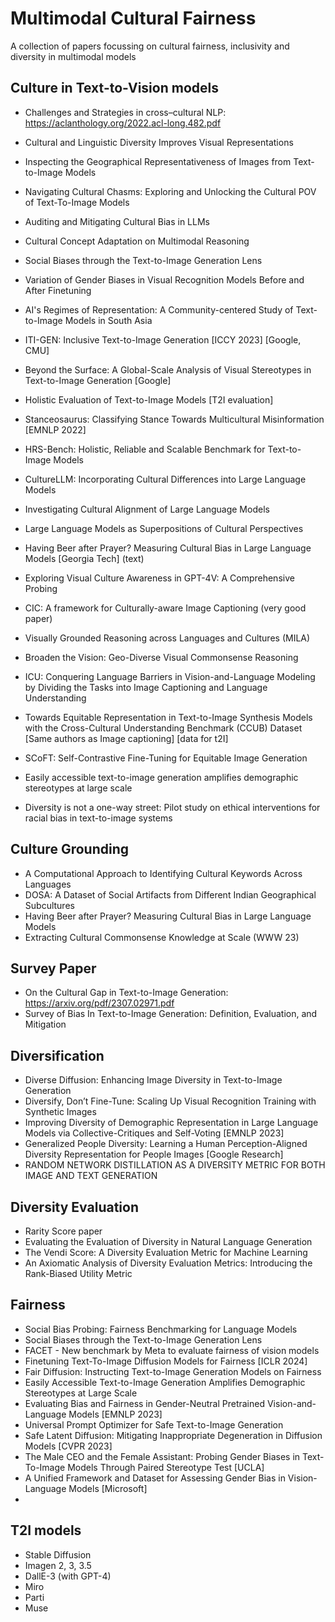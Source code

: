 # Multimodal Cultural Fairness
A collection of papers focussing on cultural fairness, inclusivity and diversity in multimodal models


## Culture in Text-to-Vision models



* Challenges and Strategies in cross–cultural NLP:  https://aclanthology.org/2022.acl-long.482.pdf

* Cultural and Linguistic Diversity Improves Visual Representations

* Inspecting the Geographical Representativeness of Images from Text-to-Image Models

  
* Navigating Cultural Chasms: Exploring and Unlocking the Cultural POV
of Text-To-Image Models

* Auditing and Mitigating Cultural Bias in LLMs
* Cultural Concept Adaptation on Multimodal Reasoning
* Social Biases through the Text-to-Image Generation Lens
* Variation of Gender Biases in Visual Recognition Models Before and After Finetuning
* AI's Regimes of Representation: A Community-centered Study of Text-to-Image Models in South Asia
* ITI-GEN: Inclusive Text-to-Image Generation [ICCY 2023] [Google, CMU]
* Beyond the Surface: A Global-Scale Analysis of Visual Stereotypes in Text-to-Image Generation [Google]
* Holistic Evaluation of Text-to-Image Models [T2I evaluation]
* Stanceosaurus: Classifying Stance Towards Multicultural Misinformation [EMNLP 2022]
* HRS-Bench: Holistic, Reliable and Scalable Benchmark for Text-to-Image Models
* CultureLLM: Incorporating Cultural Differences into Large Language Models
* Investigating Cultural Alignment of Large Language Models
* Large Language Models as Superpositions of Cultural Perspectives
* Having Beer after Prayer? Measuring Cultural Bias in Large Language Models [Georgia Tech] (text)
* Exploring Visual Culture Awareness in GPT-4V: A Comprehensive Probing
* CIC: A framework for Culturally-aware Image Captioning (very good paper)
* Visually Grounded Reasoning across Languages and Cultures (MILA)
* Broaden the Vision: Geo-Diverse Visual Commonsense Reasoning
* ICU: Conquering Language Barriers in Vision-and-Language Modeling by Dividing the Tasks into Image Captioning and Language Understanding
* Towards Equitable Representation in Text-to-Image Synthesis Models with the Cross-Cultural Understanding Benchmark (CCUB) Dataset [Same authors as Image captioning] [data for t2I]
* SCoFT: Self-Contrastive Fine-Tuning for Equitable Image Generation
* Easily accessible text-to-image generation amplifies demographic stereotypes at large scale
* Diversity is not a one-way street: Pilot study on ethical interventions for racial bias in text-to-image systems

## Culture Grounding
* A Computational Approach to Identifying Cultural Keywords Across Languages
* DOSA: A Dataset of Social Artifacts from Different Indian Geographical Subcultures
* Having Beer after Prayer? Measuring Cultural Bias in Large Language Models
* Extracting Cultural Commonsense Knowledge at Scale (WWW 23)


## Survey Paper
* On the Cultural Gap in Text-to-Image Generation: https://arxiv.org/pdf/2307.02971.pdf
* Survey of Bias In Text-to-Image Generation: Definition, Evaluation, and Mitigation

## Diversification
* Diverse Diffusion: Enhancing Image Diversity in Text-to-Image Generation
* Diversify, Don’t Fine-Tune: Scaling Up Visual Recognition Training with Synthetic Images
* Improving Diversity of Demographic Representation in Large Language Models via Collective-Critiques and Self-Voting [EMNLP 2023]
* Generalized People Diversity: Learning a Human Perception-Aligned Diversity Representation for People Images [Google Research]
* RANDOM NETWORK DISTILLATION AS A DIVERSITY METRIC FOR BOTH IMAGE AND TEXT GENERATION

## Diversity Evaluation
* Rarity Score paper
* Evaluating the Evaluation of Diversity in Natural Language Generation
* The Vendi Score: A Diversity Evaluation Metric for Machine Learning
* An Axiomatic Analysis of Diversity Evaluation Metrics: Introducing the Rank-Biased Utility Metric

## Fairness

* Social Bias Probing: Fairness Benchmarking for Language Models
* Social Biases through the Text-to-Image Generation Lens
* FACET - New benchmark by Meta to evaluate fairness of vision models
* Finetuning Text-To-Image Diffusion Models for Fairness [ICLR 2024]
* Fair Diffusion: Instructing Text-to-Image Generation Models on Fairness
* Easily Accessible Text-to-Image Generation Amplifies Demographic Stereotypes at Large Scale
* Evaluating Bias and Fairness in Gender-Neutral Pretrained Vision-and-Language Models [EMNLP 2023]
* Universal Prompt Optimizer for Safe Text-to-Image Generation
* Safe Latent Diffusion: Mitigating Inappropriate Degeneration in Diffusion Models  [CVPR 2023]
* The Male CEO and the Female Assistant: Probing Gender Biases in Text-To-Image Models Through Paired Stereotype Test [UCLA]
* A Unified Framework and Dataset for Assessing Gender Bias in Vision-Language Models [Microsoft]
* 
 
##  T2I models
* Stable Diffusion
* Imagen 2, 3, 3.5
* DallE-3 (with GPT-4)
* Miro
* Parti
* Muse


